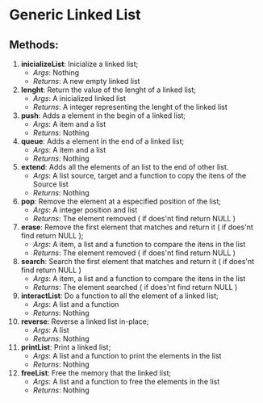 # Generic Linked List
## Methods:
1) **inicializeList**: Inicialize a linked list;
    - *Args*: Nothing
    - *Returns*: A new empty linked list
2) **lenght**: Return the value of the lenght of a linked list;
    - *Args*: A inicialized linked list
    - *Returns*: A integer representing the lenght of the linked list
3) **push**: Adds a element in the begin of a linked list;
    - *Args*: A item and a list
    - *Returns*: Nothing
4) **queue**: Adds a element in the end of a linked list;
    - *Args*: A item and a list
    - *Returns*: Nothing
5) **extend**: Adds all the elements of an list to the end of other list.
    - *Args*: A list source, target and a function to copy the itens of the Source list
    - *Returns*: Nothing
6) **pop**: Remove the element at a especified position of the list;
    - *Args*: A integer position and list
    - *Returns*: The element removed ( if does'nt find return NULL )    
7) **erase**: Remove the first element that matches and return it ( if does'nt find return NULL );
    - *Args*: A item, a list and a function to compare the itens in the list
    - *Returns*: The element removed ( if does'nt find return NULL )
8) **search**: Search the first element that matches and return it ( if does'nt find return NULL )
    - *Args*: A item, a list and a function to compare the itens in the list
    - *Returns*: The element searched ( if does'nt find return NULL )
9) **interactList**: Do a function to all the element of a linked list;
    - *Args*: A list and a function
    - *Returns*: Nothing
10) **reverse**: Reverse a linked list in-place;
    - *Args*: A list
    - *Returns*: Nothing
11) **printList**: Print a linked list;
    - *Args*: A list and a function to print the elements in the list
    - *Returns*: Nothing
12) **freeList**: Free the memory that the linked list;
    - *Args*: A list and a function to free the elements in the list
    - *Returns*: Nothing